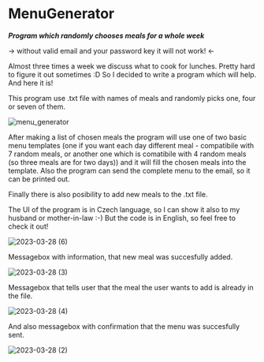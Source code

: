 # MenuGenerator
***Program which randomly chooses meals for a whole week***

-> without valid email and your password key it will not work! <-

Almost three times a week we discuss what to cook for lunches. Pretty hard to figure it out sometimes :D 
So I decided to write a program which will help. 
And here it is! 

This program use .txt file with names of meals and randomly picks one, four or seven of them. 

![menu_generator](https://user-images.githubusercontent.com/110200002/228265914-4da84468-6479-4ae8-8a82-157b1751f5b4.jpg)

After making a list of chosen meals the program will use one of two basic menu templates (one if you want each day different meal - compatibile with 7 random meals, or another one which is comatibile with 4 random meals (so three meals are for two days)) and it will fill the chosen meals into the template. 
Also the program can send the complete menu to the email, so it can be printed out.  

Finally there is also posibility to add new meals to the .txt file. 

The UI of the program is in Czech language, so I can show it also to my husband or mother-in-law :-)
But the code is in English, so feel free to check it out! 


![2023-03-28 (6)](https://user-images.githubusercontent.com/110200002/228263545-bca7f329-5385-4c1a-a74e-705295d17394.png)

Messagebox with information, that new meal was succesfully added.

![2023-03-28 (3)](https://user-images.githubusercontent.com/110200002/228266096-01fb34af-bb49-48c0-9854-2c7409119d3e.png)

Messagebox that tells user that the meal the user wants to add is already in the file. 

![2023-03-28 (4)](https://user-images.githubusercontent.com/110200002/228266107-6b022756-f009-4d23-9e0d-830ab6fe9414.png)

And also messagebox with confirmation that the menu was succesfully sent.

![2023-03-28 (2)](https://user-images.githubusercontent.com/110200002/228266118-90218f2d-f340-4232-8ad1-57d1dd89b5c4.png)
